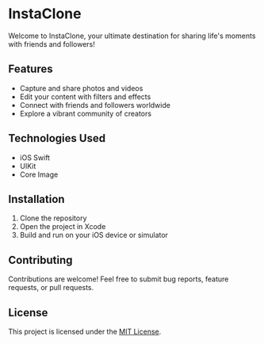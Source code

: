 # InstaClone

Welcome to InstaClone, your ultimate destination for sharing life's moments with friends and followers! 

## Features

- Capture and share photos and videos
- Edit your content with filters and effects
- Connect with friends and followers worldwide
- Explore a vibrant community of creators

## Technologies Used

- iOS Swift
- UIKit
- Core Image

## Installation

1. Clone the repository
2. Open the project in Xcode
3. Build and run on your iOS device or simulator

## Contributing

Contributions are welcome! Feel free to submit bug reports, feature requests, or pull requests.

## License

This project is licensed under the [MIT License](LICENSE).
